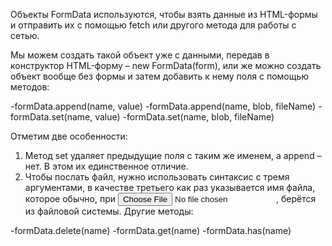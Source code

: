 Объекты FormData используются, чтобы взять данные из HTML-формы и отправить их с помощью fetch или другого метода для работы с сетью.

Мы можем создать такой объект уже с данными, передав в конструктор HTML-форму – new FormData(form), или же можно создать объект вообще без формы и затем добавить к нему поля с помощью методов:

  -formData.append(name, value)
  -formData.append(name, blob, fileName)
  -formData.set(name, value)
  -formData.set(name, blob, fileName)

Отметим две особенности:

  1. Метод set удаляет предыдущие поля с таким же именем, а append – нет. В этом их единственное отличие.
  2. Чтобы послать файл, нужно использовать синтаксис с тремя аргументами, в качестве третьего как раз указывается имя файла, которое обычно, при <input type="file">, берётся из файловой системы.
Другие методы:

  -formData.delete(name)
  -formData.get(name)
  -formData.has(name)